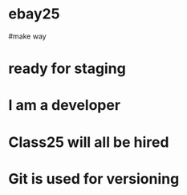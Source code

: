 # ebay25
#make way 
# ready for staging
# I am a developer
# Class25 will all be hired
# Git is used for versioning
